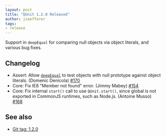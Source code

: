 ```yaml
---
layout: post
title: "QUnit 1.2.0 Released"
author: jzaefferer
tags:
- release
---
```


Support in `deepEqual` for comparing null objects via object literals, and various bug fixes.

## Changelog

* Assert: Allow [`deepEqual`](https://qunitjs.com/api/assert/deepEqual/) to test objects with null prototype against object literals. (Domenic Denicola) [#170](https://github.com/qunitjs/qunit/pull/170)
* Core: Fix IE8 "Member not found" error. (Jimmy Mabey) [#154](https://github.com/qunitjs/qunit/issues/154)
* Core: Fix internal `start()` call to use `QUnit.start()`, since global is not exported in CommonJS runtimes, such as Node.js. (Antoine Musso) [#168](https://github.com/qunitjs/qunit/pull/168)

## See also

* [Git tag: 1.2.0](https://github.com/qunitjs/qunit/releases/tag/1.2.0)

